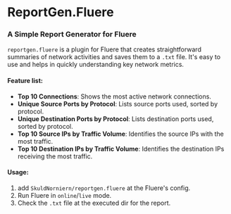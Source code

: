 # ReportGen.Fluere
### A Simple Report Generator for Fluere

`reportgen.fluere` is a plugin for Fluere that creates straightforward summaries of network activities and saves them to a `.txt` file. It's easy to use and helps in quickly understanding key network metrics.

#### Feature list:
- **Top 10 Connections**: Shows the most active network connections.
- **Unique Source Ports by Protocol**: Lists source ports used, sorted by protocol.
- **Unique Destination Ports by Protocol**: Lists destination ports used, sorted by protocol.
- **Top 10 Source IPs by Traffic Volume**: Identifies the source IPs with the most traffic.
- **Top 10 Destination IPs by Traffic Volume**: Identifies the destination IPs receiving the most traffic.

#### Usage:
1. add `SkuldNorniern/reportgen.fluere` at the Fluere's config.
2. Run Fluere in `online`/`live` mode.
3. Check the `.txt` file at the executed dir for the report.
